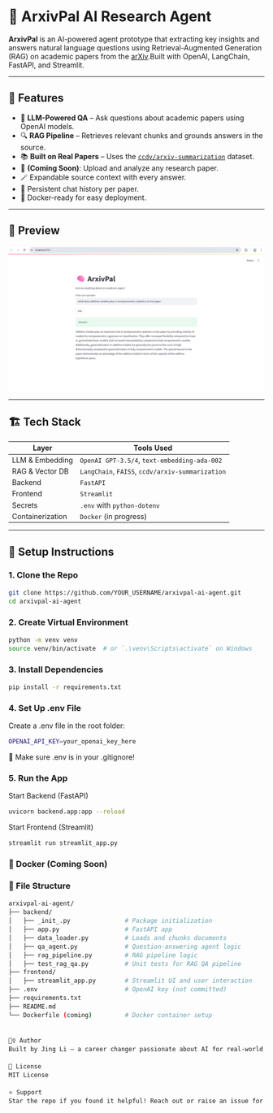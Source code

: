 # 🤖 ArxivPal AI Research Agent

**ArxivPal** is an AI-powered agent prototype that extracting key insights and answers natural language questions using Retrieval-Augmented Generation (RAG) on academic papers from the [arXiv](https://arxiv.org/).Built with OpenAI, LangChain, FastAPI, and Streamlit.

---

## 🚀 Features

- 🧠 **LLM-Powered QA** – Ask questions about academic papers using OpenAI models.
- 🔍 **RAG Pipeline** – Retrieves relevant chunks and grounds answers in the source.
- 📚 **Built on Real Papers** – Uses the [`ccdv/arxiv-summarization`](https://huggingface.co/datasets/ccdv/arxiv-summarization) dataset.
- 📂 **(Coming Soon)**: Upload and analyze any research paper.
- 🪄 Expandable source context with every answer.
- 💬 Persistent chat history per paper.
- 🐳 Docker-ready for easy deployment.

---

## 📸 Preview

![screenshot](./assets/screenshot_streamlit.png)

---


## 🏗️ Tech Stack

| Layer         | Tools Used                                                                 |
|---------------|-----------------------------------------------------------------------------|
| LLM & Embedding | `OpenAI GPT-3.5/4`, `text-embedding-ada-002`                              |
| RAG & Vector DB | `LangChain`, `FAISS`, `ccdv/arxiv-summarization`                         |
| Backend       | `FastAPI`                                                                  |
| Frontend      | `Streamlit`                                                                |
| Secrets       | `.env` with `python-dotenv`                                                |
| Containerization | `Docker` (in progress)                                                  |

---

## 🔧 Setup Instructions

### 1. Clone the Repo

```bash
git clone https://github.com/YOUR_USERNAME/arxivpal-ai-agent.git
cd arxivpal-ai-agent
```

### 2. Create Virtual Environment
```bash
python -m venv venv
source venv/bin/activate  # or `.\venv\Scripts\activate` on Windows
```

### 3. Install Dependencies
```bash
pip install -r requirements.txt
```

### 4. Set Up .env File
Create a .env file in the root folder:
```bash
OPENAI_API_KEY=your_openai_key_here
```

🔐 Make sure .env is in your .gitignore!

### 5. Run the App
Start Backend (FastAPI)
```bash
uvicorn backend.app:app --reload
```

Start Frontend (Streamlit)
```bash
streamlit run streamlit_app.py
```

### 🐳 Docker (Coming Soon)

### 📂 File Structure
```bash
arxivpal-ai-agent/
├── backend/
│   ├── _init_.py               # Package initialization
│   ├── app.py                  # FastAPI app
│   ├── data_loader.py          # Loads and chunks documents
│   ├── qa_agent.py             # Question-answering agent logic
│   ├── rag_pipeline.py         # RAG pipeline logic
│   ├── test_rag_qa.py          # Unit tests for RAG QA pipeline
├── frontend/
│   ├── streamlit_app.py        # Streamlit UI and user interaction
├── .env                        # OpenAI key (not committed)
├── requirements.txt
├── README.md
└── Dockerfile (coming)         # Docker container setup


🙋‍♀️ Author
Built by Jing Li – a career changer passionate about AI for real-world use cases.

📜 License
MIT License

⭐️ Support
Star the repo if you found it helpful! Reach out or raise an issue for feature requests or bugs.